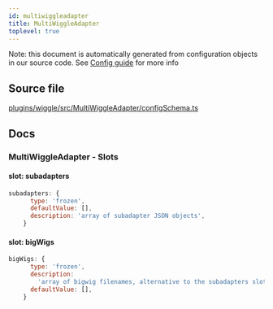 ```yaml
---
id: multiwiggleadapter
title: MultiWiggleAdapter
toplevel: true
---
```


Note: this document is automatically generated from configuration objects in our
source code. See [Config guide](/docs/config_guide) for more info

## Source file

[plugins/wiggle/src/MultiWiggleAdapter/configSchema.ts](https://github.com/GMOD/jbrowse-components/blob/main/plugins/wiggle/src/MultiWiggleAdapter/configSchema.ts)

## Docs

### MultiWiggleAdapter - Slots

#### slot: subadapters

```js
subadapters: {
      type: 'frozen',
      defaultValue: [],
      description: 'array of subadapter JSON objects',
    }
```

#### slot: bigWigs

```js
bigWigs: {
      type: 'frozen',
      description:
        'array of bigwig filenames, alternative to the subadapters slot',
      defaultValue: [],
    }
```
